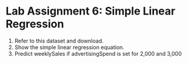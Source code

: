 # **Lab Assignment 6: Simple Linear Regression**

1. Refer to this dataset and download.
2. Show the simple linear regression equation.
3. Predict weeklySales if advertisingSpend is set for 2,000 and 3,000
